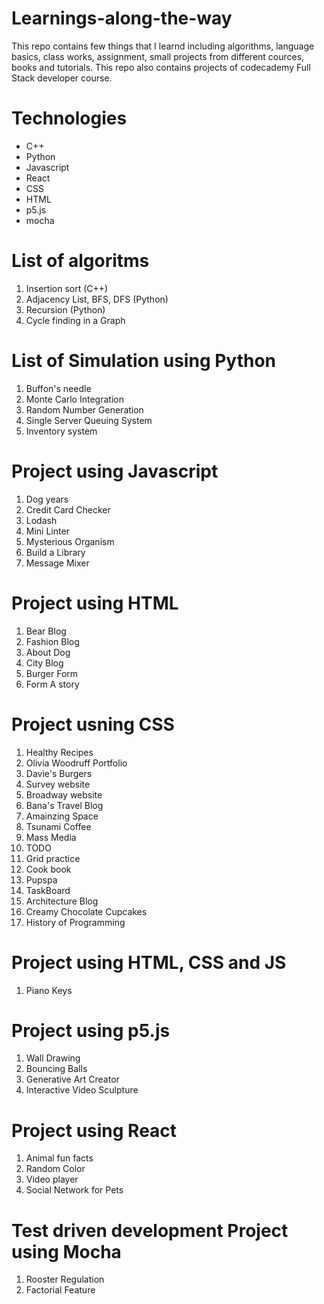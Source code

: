 # Learnings-along-the-way
This repo contains few things that I learnd including algorithms, language basics, class works, assignment, small projects from different cources, books and tutorials. This repo also contains projects of codecademy Full Stack developer course.

# Technologies
* C++
* Python
* Javascript
* React 
* CSS
* HTML
* p5.js
* mocha

# List of algoritms
1. Insertion sort (C++)
2. Adjacency List, BFS, DFS (Python) 
3. Recursion (Python)
4. Cycle finding in a Graph

# List of Simulation using Python
1. Buffon's needle
2. Monte Carlo Integration 
3. Random Number Generation
4. Single Server Queuing System
5. Inventory system

# Project using Javascript 
1. Dog years
2. Credit Card Checker
3. Lodash
4. Mini Linter
5. Mysterious Organism
6. Build a Library
7. Message Mixer

# Project using HTML
1. Bear Blog
2. Fashion Blog
3. About Dog
4. City Blog
5. Burger Form
6. Form A story

# Project usning CSS
1. Healthy Recipes
2. Olivia Woodruff Portfolio
3. Davie's Burgers
4. Survey website
5. Broadway website
6. Bana's Travel Blog
7. Amainzing Space
8. Tsunami Coffee
9. Mass Media
10. TODO
11. Grid practice
12. Cook book
13. Pupspa
14. TaskBoard
15. Architecture Blog
16. Creamy Chocolate Cupcakes
17. History of Programming
 
# Project using HTML, CSS and JS
1. Piano Keys

# Project using p5.js
1. Wall Drawing
2. Bouncing Balls
3. Generative Art Creator
4. Interactive Video Sculpture

# Project using React
1. Animal fun facts
2. Random Color
3. Video player
4. Social Network for Pets

# Test driven development Project using Mocha
1. Rooster Regulation
2. Factorial Feature

